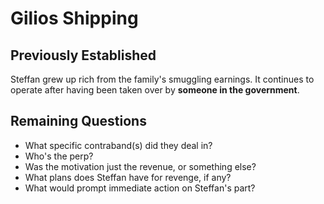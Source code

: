 # Gilios Shipping

## Previously Established

Steffan grew up rich from the family's smuggling earnings. It continues to
operate after having been taken over by **someone in the government**.

## Remaining Questions
- What specific contraband(s) did they deal in?
- Who's the perp?
- Was the motivation just the revenue, or something else?
- What plans does Steffan have for revenge, if any?
- What would prompt immediate action on Steffan's part?
